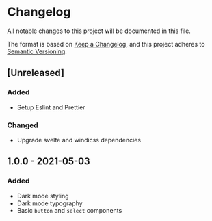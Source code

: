 # Changelog

All notable changes to this project will be documented in this file.

The format is based on [Keep a Changelog](https://keepachangelog.com/en/1.0.0/),
and this project adheres to [Semantic Versioning](https://semver.org/spec/v2.0.0.html).

## [Unreleased]

### Added

- Setup Eslint and Prettier

### Changed

- Upgrade svelte and windicss dependencies

## 1.0.0 - 2021-05-03

### Added

- Dark mode styling
- Dark mode typography
- Basic `button` and `select` components
